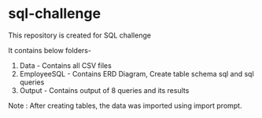 # sql-challenge

This repository is created for SQL challenge

It contains below folders-

1. Data - Contains all CSV files
2. EmployeeSQL - Contains ERD Diagram, Create table schema sql and sql queries
3. Output - Contains output of 8 queries and its results

Note : After creating tables, the data was imported using import prompt.




